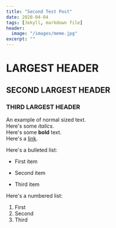 ```yaml
---
title: "Second Test Post"
date: 2020-04-04
tags: [Jekyll, markdown file]
header:
  image: "/images/meme.jpg"
excerpt: ""
---
```


# LARGEST HEADER
## SECOND LARGEST HEADER
### THIRD LARGEST HEADER

An example of normal sized text.  
Here's some *italics*.  
Here's some **bold** text.  
Here's a [link](https://github.com/).  

Here's a bulleted list:
* First item
+ Second item
- Third item

Here's a numbered list:
1. First
2. Second
3. Third
